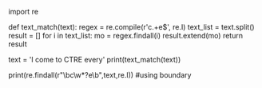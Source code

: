 import re

def text_match(text):
        regex = re.compile(r'c.+e$', re.I)
        text_list = text.split()
        result = []
        for i in text_list:
            mo = regex.findall(i)
            result.extend(mo)
        return result

text = 'I come to CTRE every'
print(text_match(text))

print(re.findall(r"\bc\w*?e\b",text,re.I)) #using boundary
